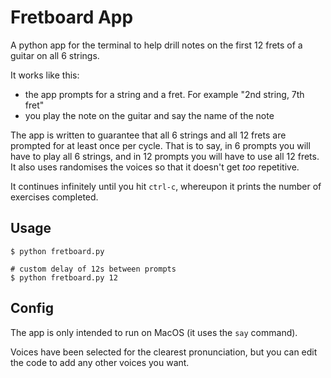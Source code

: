 # Fretboard App

A python app for the terminal to help drill notes on the first 12 frets of a guitar on all 6 strings.

It works like this:
- the app prompts for a string and a fret. For example "2nd string, 7th fret"
- you play the note on the guitar and say the name of the note

The app is written to guarantee that all 6 strings and all 12 frets are prompted for at least once per cycle. That is to say, in 6 prompts you will have to play all 6 strings, and in 12 prompts you will have to use all 12 frets. It also uses randomises the voices so that it doesn't get _too_ repetitive.

It continues infinitely until you hit `ctrl-c`, whereupon it prints the number of exercises completed.


## Usage

```shell
$ python fretboard.py

# custom delay of 12s between prompts
$ python fretboard.py 12
```

## Config

The app is only intended to run on MacOS (it uses the `say` command).

Voices have been selected for the clearest pronunciation, but you can edit the code to add any other voices you want.